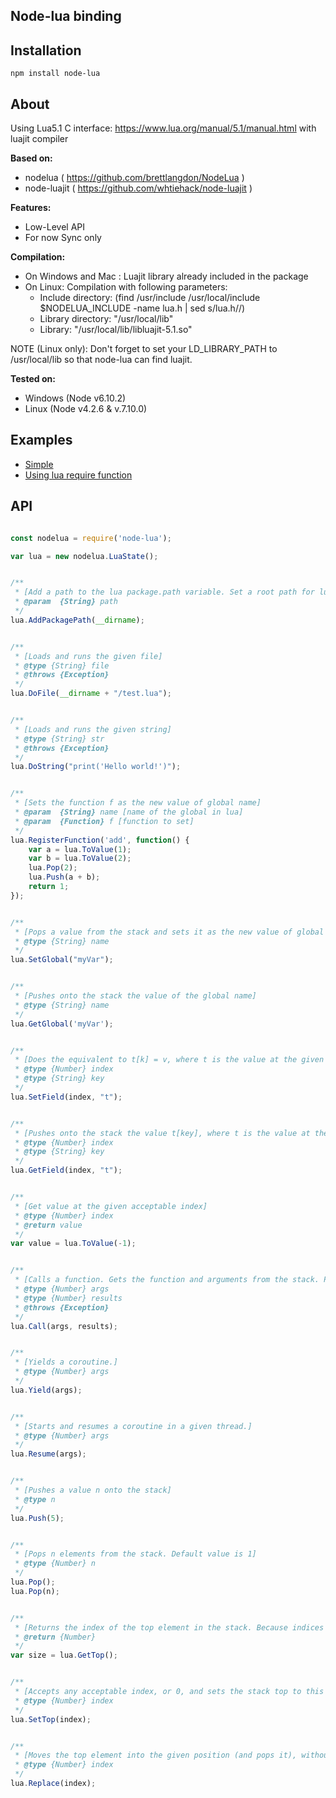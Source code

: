 ## Node-lua binding

## Installation

`npm install node-lua`

## About


Using Lua5.1 C interface: https://www.lua.org/manual/5.1/manual.html with luajit compiler

**Based on:**
 - nodelua ( https://github.com/brettlangdon/NodeLua )
 - node-luajit ( https://github.com/whtiehack/node-luajit )


**Features:**
- Low-Level API
- For now Sync only


**Compilation:**
- On Windows and Mac : Luajit library already included in the package
- On Linux: Compilation with following parameters:
  - Include directory: (find /usr/include /usr/local/include $NODELUA_INCLUDE -name lua.h | sed s/lua.h//)
  - Library directory: "/usr/local/lib"
  - Library: "/usr/local/lib/libluajit-5.1.so"

NOTE (Linux only): Don't forget to set your LD_LIBRARY_PATH to /usr/local/lib so that node-lua can find luajit.

**Tested on:**
 - Windows (Node v6.10.2)
 - Linux (Node v4.2.6 & v.7.10.0)


## Examples

- [Simple](https://github.com/medaeus245/node-lua/blob/master/examples/simple/index.js)
- [Using lua require function](https://github.com/medaeus245/node-lua/blob/master/examples/lua_require/index.js)



## API


```javascript

const nodelua = require('node-lua');

var lua = new nodelua.LuaState();


/**
 * [Add a path to the lua package.path variable. Set a root path for lua require (see example)]
 * @param  {String} path
 */
lua.AddPackagePath(__dirname);


/**
 * [Loads and runs the given file]
 * @type {String} file
 * @throws {Exception}
 */
lua.DoFile(__dirname + "/test.lua");


/**
 * [Loads and runs the given string]
 * @type {String} str
 * @throws {Exception}
 */
lua.DoString("print('Hello world!')");


/**
 * [Sets the function f as the new value of global name]
 * @param  {String} name [name of the global in lua]
 * @param  {Function} f [function to set]
 */
lua.RegisterFunction('add', function() {
	var a = lua.ToValue(1);
	var b = lua.ToValue(2);
	lua.Pop(2);
	lua.Push(a + b);
	return 1;
});


/**
 * [Pops a value from the stack and sets it as the new value of global name]
 * @type {String} name
 */
lua.SetGlobal("myVar");


/**
 * [Pushes onto the stack the value of the global name]
 * @type {String} name
 */
lua.GetGlobal('myVar');


/**
 * [Does the equivalent to t[k] = v, where t is the value at the given valid index and v is the value at the top of the stack. This function pops the value from the stack.]
 * @type {Number} index
 * @type {String} key
 */
lua.SetField(index, "t");


/**
 * [Pushes onto the stack the value t[key], where t is the value at the given valid index.]
 * @type {Number} index
 * @type {String} key
 */
lua.GetField(index, "t");


/**
 * [Get value at the given acceptable index]
 * @type {Number} index
 * @return value
 */
var value = lua.ToValue(-1);


/**
 * [Calls a function. Gets the function and arguments from the stack. Pushes the results onto the stack. See https://www.lua.org/manual/5.1/manual.html#pdf-pcall for more information]
 * @type {Number} args
 * @type {Number} results
 * @throws {Exception}
 */
lua.Call(args, results);


/**
 * [Yields a coroutine.]
 * @type {Number} args
 */
lua.Yield(args);


/**
 * [Starts and resumes a coroutine in a given thread.]
 * @type {Number} args
 */
lua.Resume(args);


/**
 * [Pushes a value n onto the stack]
 * @type n
 */
lua.Push(5);


/**
 * [Pops n elements from the stack. Default value is 1]
 * @type {Number} n
 */
lua.Pop();
lua.Pop(n);


/**
 * [Returns the index of the top element in the stack. Because indices start at 1, this result is equal to the number of elements in the stack (and so 0 means an empty stack)]
 * @return {Number}
 */
var size = lua.GetTop();


/**
 * [Accepts any acceptable index, or 0, and sets the stack top to this index. If the new top is larger than the old one, then the new elements are filled with nil. If index is 0, then all stack elements are removed]
 * @type {Number} index
 */
lua.SetTop(index);


/**
 * [Moves the top element into the given position (and pops it), without shifting any element (therefore replacing the value at the given position)]
 * @type {Number} index
 */
lua.Replace(index);


```

